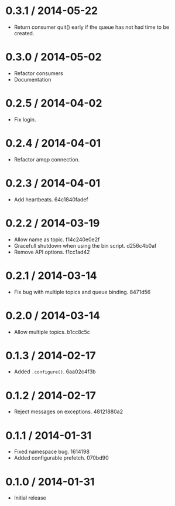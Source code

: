 0.3.1 / 2014-05-22
==================

  - Return consumer quit() early if the queue has not had time to be created.

0.3.0 / 2014-05-02
==================

  - Refactor consumers
  - Documentation

0.2.5 / 2014-04-02
==================

  - Fix login.

0.2.4 / 2014-04-01
==================

  - Refactor amqp connection.

0.2.3 / 2014-04-01
==================

  - Add heartbeats. 64c1840fadef

0.2.2 / 2014-03-19
==================

  - Allow name as topic. f14c240e0e2f
  - Gracefull shutdown when using the bin script. d256c4b0af
  - Remove API options. f1cc1ad42

0.2.1 / 2014-03-14
==================

  - Fix bug with multiple topics and queue binding. 8471d56

0.2.0 / 2014-03-14
==================

  - Allow multiple topics. b1cc8c5c

0.1.3 / 2014-02-17
==================

  - Added `.configure()`. 6aa02c4f3b

0.1.2 / 2014-02-17
==================

  - Reject messages on exceptions. 48121880a2

0.1.1 / 2014-01-31
==================

  - Fixed namespace bug. 1614198
  - Added configurable prefetch. 070bd90

0.1.0 / 2014-01-31
==================

  - Initial release
